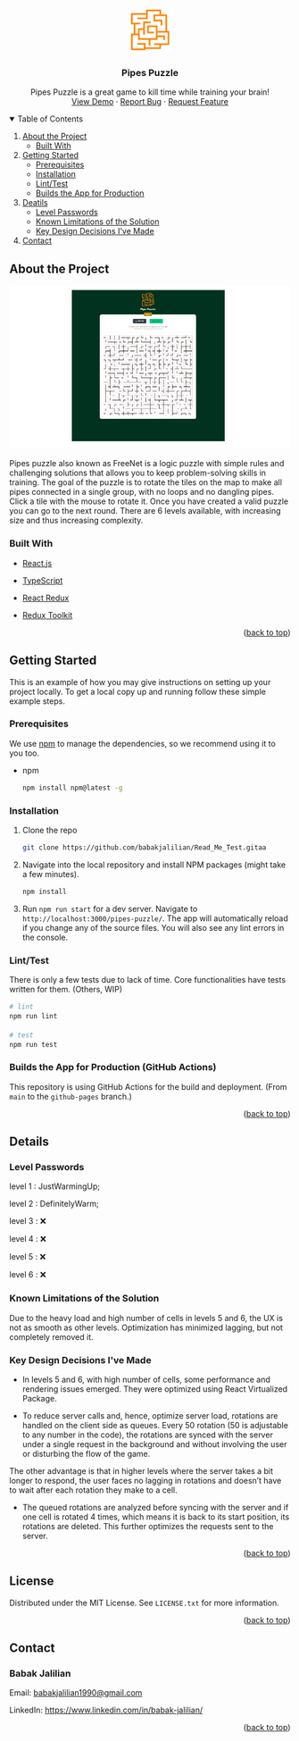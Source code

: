 <div id="top"></div>

<br />
<div align="center">
  <a href="https://github.com/babakjalilian/Read_Me_Test">
    <img src="public/maze.svg" alt="Logo" width="80" height="80">
  </a>

<h3 align="center">Pipes Puzzle</h3>

  <p align="center">
    Pipes Puzzle is a great game to kill time while training your brain!
    <br />
    <a href="https://babakjalilian.github.io/pipes-puzzle/">View Demo</a>
    ·
    <a href="https://github.com/babakjalilian/Read_Me_Test/issues">Report Bug</a>
    ·
    <a href="https://github.com/babakjalilian/Read_Me_Test/issues">Request Feature</a>
  </p>
</div>

<!-- TABLE OF CONTENTS -->
<details open>
  <summary>Table of Contents</summary>
  <ol>
    <li>
      <a href="#about-the-project">About the Project</a>
      <ul>
        <li><a href="#built-with">Built With</a></li>
      </ul>
    </li>
    <li>
      <a href="#getting-started">Getting Started</a>
      <ul>
        <li><a href="#prerequisites">Prerequisites</a></li>
        <li><a href="#installation">Installation</a></li>
        <li><a href="#linttest">Lint/Test</a></li>
        <li><a href="#builds-the-app-for-production-github-actions">Builds the App for Production</a></li>
      </ul>
    </li>
    <li>
      <a href="#details">Deatils</a>
      <ul>
        <li><a href="#level-passwords">Level Passwords</a></li>
        <li><a href="#known-limitations-of-the-solution">Known Limitations of the Solution</a></li>
        <li><a href="#key-design-decisions-ive-made">Key Design Decisions I've Made</a></li>
      </ul>
    </li>
    <li><a href="#Contact">Contact</a></li>
  </ol>
</details>

## About the Project

[![Product Name Screen Shot][product-screenshot]](https://github.com/babakjalilian/Read_Me_Test/blob/main/public/pipe-puzzle-cover.png)

Pipes puzzle also known as FreeNet is a logic puzzle with simple rules and challenging solutions that allows you to keep problem-solving skills in training. The goal of the puzzle is to rotate the tiles on the map to make all pipes connected in a single group, with no loops and no dangling pipes. Click a tile with the mouse to rotate it. Once you have created a valid puzzle you can go to the next round. There are 6 levels available, with increasing size and thus increasing complexity.

### Built With

- [React.js](https://reactjs.org/)
- [TypeScript](https://typescriptlang.org/)
- [React Redux](https://react-redux.js.org/)
- [Redux Toolkit](https://redux-toolkit.js.org/)

  <p align="right">(<a href="#top">back to top</a>)</p>

## Getting Started

This is an example of how you may give instructions on setting up your project locally.
To get a local copy up and running follow these simple example steps.

### Prerequisites

We use [npm](https://www.npmjs.com/) to manage the dependencies, so we recommend using it to you too.

- npm
  ```sh
  npm install npm@latest -g
  ```

### Installation

1. Clone the repo
   ```sh
   git clone https://github.com/babakjalilian/Read_Me_Test.gitaa
   ```
2. Navigate into the local repository and install NPM packages (might take a few minutes).

   ```sh
   npm install
   ```

3. Run `npm run start` for a dev server. Navigate to `http://localhost:3000/pipes-puzzle/`. The app will automatically reload if you change any of the source files. You will also see any lint errors in the console.

### Lint/Test

There is only a few tests due to lack of time. Core functionalities have tests written for them. (Others, WIP)

```sh
# lint
npm run lint

# test
npm run test
```

### Builds the App for Production (GitHub Actions)

This repository is using GitHub Actions for the build and deployment.
(From `main` to the `github-pages` branch.)

<p align="right">(<a href="#top">back to top</a>)</p>

## Details

### Level Passwords

level 1 : JustWarmingUp;

level 2 : DefinitelyWarm;

level 3 : ❌

level 4 : ❌

level 5 : ❌

level 6 : ❌

### Known Limitations of the Solution

Due to the heavy load and high number of cells in levels 5 and 6, the UX is not as smooth as other levels. Optimization has minimized lagging, but not completely removed it.

### Key Design Decisions I've Made

- In levels 5 and 6, with high number of cells, some performance and rendering issues emerged. They were optimized using React Virtualized Package.

- To reduce server calls and, hence, optimize server load, rotations are handled on the client side as queues. Every 50 rotation (50 is adjustable to any number in the code), the rotations are synced with the server under a single request in the background and without involving the user or disturbing the flow of the game.

The other advantage is that in higher levels where the server takes a bit longer to respond, the user faces no lagging in rotations and doesn’t have to wait after each rotation they make to a cell.

- The queued rotations are analyzed before syncing with the server and if one cell is rotated 4 times, which means it is back to its start position, its rotations are deleted. This further optimizes the requests sent to the server.

<p align="right">(<a href="#top">back to top</a>)</p>

## License

Distributed under the MIT License. See `LICENSE.txt` for more information.

<p align="right">(<a href="#top">back to top</a>)</p>

## Contact

### Babak Jalilian

Email: babakjalilian1990@gmail.com

LinkedIn: https://www.linkedin.com/in/babak-jalilian/

<p align="right">(<a href="#top">back to top</a>)</p>

<!-- MARKDOWN LINKS & IMAGES -->
<!-- https://www.markdownguide.org/basic-syntax/#reference-style-links -->

[product-screenshot]: public/pipe-puzzle-cover.png
